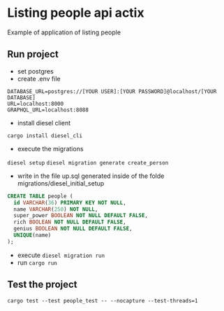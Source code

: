 # Listing people api actix

Example of application of listing people

## Run project

* set postgres
* create .env file

```
DATABASE_URL=postgres://[YOUR USER]:[YOUR PASSWORD]@localhost/[YOUR DATABASE]
URL=localhost:8000
GRAPHQL_URL=localhost:8088
```

* install diesel client 

`cargo install diesel_cli`

* execute the migrations

`diesel setup`
`diesel migration generate create_person`

* write in the file up.sql generated inside of the folde migrations/diesel_initial_setup

```sql
CREATE TABLE people (
  id VARCHAR(36) PRIMARY KEY NOT NULL,
  name VARCHAR(250) NOT NULL,
  super_power BOOLEAN NOT NULL DEFAULT FALSE,
  rich BOOLEAN NOT NULL DEFAULT FALSE,
  genius BOOLEAN NOT NULL DEFAULT FALSE,
  UNIQUE(name)
);
```

* execute `diesel migration run`
* run `cargo run`

## Test the project

`cargo test --test people_test -- --nocapture --test-threads=1`
